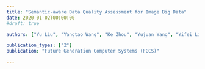 ```yaml
---
title: "Semantic-aware Data Quality Assessment for Image Big Data"
date: 2020-01-02T00:00:00
#draft: true

authors: ["Yu Liu", "Yangtao Wang", "Ke Zhou", "Yujuan Yang", "Yifei Liu"]

publication_types: ["2"]
publication: "Future Generation Computer Systems (FGCS)"

---
```


